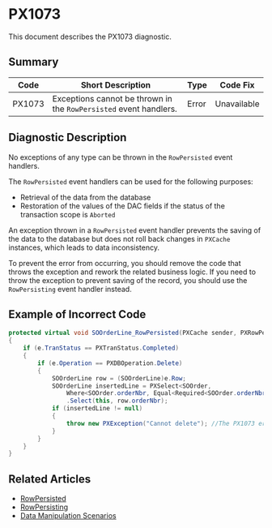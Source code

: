 # PX1073
This document describes the PX1073 diagnostic.

## Summary

| Code   | Short Description                                                 | Type  | Code Fix    | 
| ------ | ----------------------------------------------------------------- | ----- | ----------- | 
| PX1073 | Exceptions cannot be thrown in the `RowPersisted` event handlers. | Error | Unavailable |

## Diagnostic Description
No exceptions of any type can be thrown in the `RowPersisted` event handlers. 

The `RowPersisted` event handlers can be used for the following purposes:

 - Retrieval of the data from the database
 - Restoration of the values of the DAC fields if the status of the transaction scope is `Aborted`

An exception thrown in a `RowPersisted` event handler prevents the saving of the data to the database but does not roll back changes in `PXCache` instances, which leads to data inconsistency.

To prevent the error from occurring, you should remove the code that throws the exception and rework the related business logic. If you need to throw the exception to prevent saving of the record, you should use the `RowPersisting` event handler instead.

## Example of Incorrect Code

```C#
protected virtual void SOOrderLine_RowPersisted(PXCache sender, PXRowPersistedEventArgs e)
{
    if (e.TranStatus == PXTranStatus.Completed)
    {
        if (e.Operation == PXDBOperation.Delete)
        {
            SOOrderLine row = (SOOrderLine)e.Row;
            SOOrderLine insertedLine = PXSelect<SOOrder,
                Where<SOOrder.orderNbr, Equal<Required<SOOrder.orderNbr>>>>
                .Select(this, row.orderNbr);
            if (insertedLine != null)
            {
                throw new PXException("Cannot delete"); //The PX1073 error is displayed for this line.
            }
        }
    }
}
```

## Related Articles

 - [RowPersisted](https://help.acumatica.com/Help?ScreenId=ShowWiki&pageid=ac686a56-ea6d-5ece-1063-a2842fb9aaa0)
 - [RowPersisting](https://help.acumatica.com/Help?ScreenId=ShowWiki&pageid=d302caf7-87a4-d7e4-65b3-c463f4d62ee3)
 - [Data Manipulation Scenarios](https://help.acumatica.com/Help?ScreenId=ShowWiki&pageid=d9cf6274-f5c8-43e7-9d13-9b423113d67e)